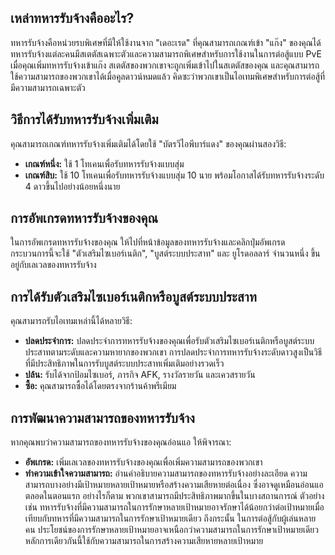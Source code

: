 ## เหล่าทหารรับจ้างคืออะไร?

ทหารรับจ้างคือหน่วยรบพิเศษที่มีให้ใช้งานจาก "เดอะเรด" ที่คุณสามารถเกณฑ์เข้า "แก๊ง" ของคุณได้ ทหารรับจ้างแต่ละคนมีสเตตัสเฉพาะตัวและความสามารถพิเศษสำหรับการใช้งานในการต่อสู้แบบ PvE เมื่อคุณเพิ่มทหารรับจ้างเข้าแก๊ง สเตตัสของพวกเขาจะถูกเพิ่มเข้าไปในสเตตัสของคุณ และคุณสามารถใช้ความสามารถของพวกเขาได้เมื่อคูลดาวน์หมดแล้ว คิดซะว่าพวกเขาเป็นไอเทมพิเศษสำหรับการต่อสู้ที่มีความสามารถเฉพาะตัว

## วิธีการได้รับทหารรับจ้างเพิ่มเติม

คุณสามารถเกณฑ์ทหารรับจ้างเพิ่มเติมได้โดยใช้ "บัตรวีไอพีบาร์แดง" ของคุณผ่านสองวิธี:

- **เกณฑ์หนึ่ง:** ใช้ 1 โทเคนเพื่อรับทหารรับจ้างแบบสุ่ม
- **เกณฑ์สิบ:** ใช้ 10 โทเคนเพื่อรับทหารรับจ้างแบบสุ่ม 10 นาย พร้อมโอกาสได้รับทหารรับจ้างระดับ 4 ดาวขึ้นไปอย่างน้อยหนึ่งนาย

## การอัพเกรดทหารรับจ้างของคุณ

ในการอัพเกรดทหารรับจ้างของคุณ ให้ไปที่หน้าข้อมูลของทหารรับจ้างและคลิกปุ่มอัพเกรด กระบวนการนี้จะใช้ "ตัวเสริมไซเบอร์เนติก", "บูสต์ระบบประสาท" และ ยูโรดอลลาร์ จำนวนหนึ่ง ขึ้นอยู่กับเลเวลของทหารรับจ้าง

## การได้รับตัวเสริมไซเบอร์เนติกหรือบูสต์ระบบประสาท

คุณสามารถรับไอเทมเหล่านี้ได้หลายวิธี:

- **ปลดประจำการ:** ปลดประจำการทหารรับจ้างของคุณเพื่อรับตัวเสริมไซเบอร์เนติกหรือบูสต์ระบบประสาทตามระดับและความหายากของพวกเขา การปลดประจำการทหารรับจ้างระดับดาวสูงเป็นวิธีที่มีประสิทธิภาพในการรับบูสต์ระบบประสาทเพิ่มเติมอย่างรวดเร็ว
- **ปล้น:** รับได้จากป้อมไซเบอร์, ภารกิจ AFK, รางวัลรายวัน และเควสรายวัน
- **ซื้อ:** คุณสามารถซื้อได้โดยตรงจากร้านค้าพรีเมียม

## การพัฒนาความสามารถของทหารรับจ้าง

หากคุณพบว่าความสามารถของทหารรับจ้างของคุณอ่อนแอ ให้พิจารณา:

- **อัพเกรด:** เพิ่มเลเวลของทหารรับจ้างของคุณเพื่อเพิ่มความสามารถของพวกเขา
- **ทำความเข้าใจความสามารถ:** อ่านคำอธิบายความสามารถของทหารรับจ้างอย่างละเอียด ความสามารถบางอย่างมีเป้าหมายหลายเป้าหมายหรือสร้างความเสียหายต่อเนื่อง ซึ่งอาจดูเหมือนอ่อนแอตลอดในตอนแรก อย่างไรก็ตาม พวกเขาสามารถมีประสิทธิภาพมากขึ้นในบางสถานการณ์ ตัวอย่างเช่น ทหารรับจ้างที่มีความสามารถในการรักษาหลายเป้าหมายอาจรักษาได้น้อยกว่าต่อเป้าหมายเมื่อเทียบกับทหารที่มีความสามารถในการรักษาเป้าหมายเดียว ถึงกระนั้น ในการต่อสู้กับผู้เล่นหลายคน ประโยชน์ของการรักษาหลายเป้าหมายอาจเหนือกว่าความสามารถในการรักษาเป้าหมายเดียว หลักการเดียวกันนี้ใช้กับความสามารถในการสร้างความเสียหายหลายเป้าหมาย
